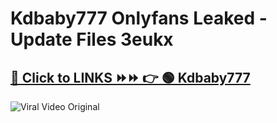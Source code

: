 
 # Kdbaby777 Onlyfans Leaked - Update Files 3eukx

## <h2><a href="https://clipsfans.com/Kdbaby777&ref=git">🔗 Click to LINKS ⏩⏩ 👉 🟢 Kdbaby777 </a></h2>

<a href="https://clipsfans.com/Kdbaby777&ref=git" rel="nofollow" data-target="animated-image.originalLink"><img src="https://i.ibb.co.com/xMMVF88/686577567.gif" alt="Viral Video Original" style="max-width: 100%; display: inline-block;" data-target="animated-image.originalImage"></a>

